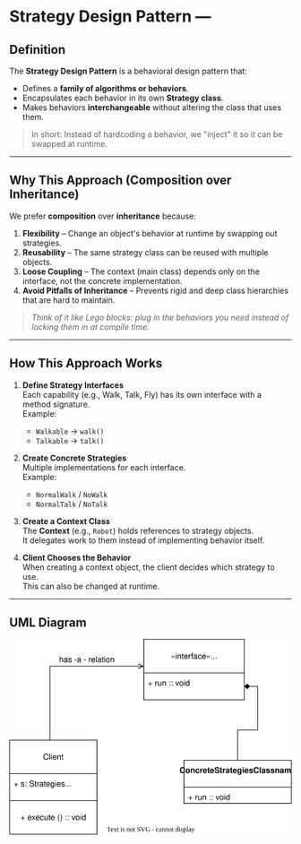 #  Strategy Design Pattern — 

## **Definition**
The **Strategy Design Pattern** is a behavioral design pattern that:
- Defines a **family of algorithms or behaviors**.
- Encapsulates each behavior in its own **Strategy class**.
- Makes behaviors **interchangeable** without altering the class that uses them.

> In short: Instead of hardcoding a behavior, we "inject" it so it can be swapped at runtime.

---

## **Why This Approach (Composition over Inheritance)**

We prefer **composition** over **inheritance** because:

1. **Flexibility** – Change an object's behavior at runtime by swapping out strategies.  
2. **Reusability** – The same strategy class can be reused with multiple objects.  
3. **Loose Coupling** – The context (main class) depends only on the interface, not the concrete implementation.  
4. **Avoid Pitfalls of Inheritance** – Prevents rigid and deep class hierarchies that are hard to maintain.

> _Think of it like Lego blocks: plug in the behaviors you need instead of locking them in at compile time._

---

## **How This Approach Works**
1. **Define Strategy Interfaces**  
   Each capability (e.g., Walk, Talk, Fly) has its own interface with a method signature.  
   Example:  
   - `Walkable` → `walk()`  
   - `Talkable` → `talk()`  

2. **Create Concrete Strategies**  
   Multiple implementations for each interface.  
   Example:  
   - `NormalWalk` / `NoWalk`  
   - `NormalTalk` / `NoTalk`  

3. **Create a Context Class**  
   The **Context** (e.g., `Robot`) holds references to strategy objects.  
   It delegates work to them instead of implementing behavior itself.

4. **Client Chooses the Behavior**  
   When creating a context object, the client decides which strategy to use.  
   This can also be changed at runtime.

---

## UML Diagram 
![Google Docs UML Diagram](UML/01_StrategyDesignPattern.drawio.svg)
